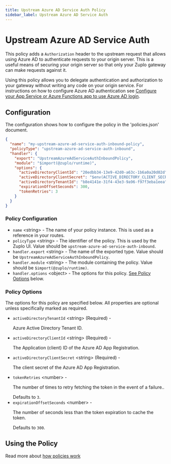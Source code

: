 ```yaml
---
title: Upstream Azure AD Service Auth Policy
sidebar_label: Upstream Azure AD Service Auth
---
```


<!-- WARNING: This document is generated. DO NOT EDIT BY HAND -->

# Upstream Azure AD Service Auth






<!-- start: intro.md -->
This policy adds a `Authorization` header to the upstream request that allows using Azure AD to authenticate requests to your origin server. This is a useful means of securing your origin server so that only your Zuplo gateway can make requests against it.

Using this policy allows you to delegate authentication and authorization to your gateway without writing any code on your origin service. For instructions on how to configure Azure AD authentication see [Configure your App Service or Azure Functions app to use Azure AD login](https://learn.microsoft.com/en-us/azure/app-service/configure-authentication-provider-aad).

<!-- end: intro.md -->

<PolicyStatus isBeta={false} isPaidAddOn={false} />



## Configuration 

The configuration shows how to configure the policy in the 'policies.json' document.

```json title="config/policies.json"
{
  "name": "my-upstream-azure-ad-service-auth-inbound-policy",
  "policyType": "upstream-azure-ad-service-auth-inbound",
  "handler": {
    "export": "UpstreamAzureAdServiceAuthInboundPolicy",
    "module": "$import(@zuplo/runtime)",
    "options": {
      "activeDirectoryClientId": "20edbb34-13e9-42d0-a63c-1b6a0a20d02d",
      "activeDirectoryClientSecret": "$env(ACTIVE_DIRECTORY_CLIENT_SECRET)",
      "activeDirectoryTenantId": "b8e4141e-31f4-43e3-9a96-f97f3eba1eea",
      "expirationOffsetSeconds": 300,
      "tokenRetries": 3
    }
  }
}
```

<div className="policy-options">
<div><h3 class="anchor anchorWithStickyNavbar_node_modules-@docusaurus-theme-classic-lib-theme-Heading-styles-module" id="policy-configuration">Policy Configuration<a href="#policy-configuration" class="hash-link" aria-label="Direct link to Policy Configuration" title="Direct link to Policy Configuration">​</a></h3><ul><li><code>name</code> <span class="type-option">&lt;string&gt;</span> - The name of your policy instance. This is used as a reference in your routes.</li><li><code>policyType</code> <span class="type-option">&lt;string&gt;</span> - The identifier of the policy. This is used by the Zuplo UI. Value should be <code>upstream-azure-ad-service-auth-inbound</code>.</li><li><code>handler.export</code> <span class="type-option">&lt;string&gt;</span> - The name of the exported type. Value should be <code>UpstreamAzureAdServiceAuthInboundPolicy</code>.</li><li><code>handler.module</code> <span class="type-option">&lt;string&gt;</span> - The module containing the policy. Value should be <code>$import(@zuplo/runtime)</code>.</li><li><code>handler.options</code> <span class="type-option">&lt;object&gt;</span> - The options for this policy. <a href="#policy-options">See Policy Options</a> below.</li></ul><h3 class="anchor anchorWithStickyNavbar_node_modules-@docusaurus-theme-classic-lib-theme-Heading-styles-module" id="policy-options">Policy Options<a href="#policy-options" class="hash-link" aria-label="Direct link to Policy Options" title="Direct link to Policy Options">​</a></h3><p>The options for this policy are specified below. All properties are optional unless specifically marked as required.</p><ul><li><code>activeDirectoryTenantId</code><span class="type-option"> &lt;string&gt;</span><span class="required-option"> (Required)</span> - <div><p>Azure Active Directory Tenant ID.</p></div></li><li><code>activeDirectoryClientId</code><span class="type-option"> &lt;string&gt;</span><span class="required-option"> (Required)</span> - <div><p>The Application (client) ID of the Azure AD App Registration.</p></div></li><li><code>activeDirectoryClientSecret</code><span class="type-option"> &lt;string&gt;</span><span class="required-option"> (Required)</span> - <div><p>The client secret of the Azure AD App Registration.</p></div></li><li><code>tokenRetries</code><span class="type-option"> &lt;number&gt;</span> - <div><p>The number of times to retry fetching the token in the event of a failure..</p></div><span class="default-value"> Defaults to <code>3</code>.</span></li><li><code>expirationOffsetSeconds</code><span class="type-option"> &lt;number&gt;</span> - <div><p>The number of seconds less than the token expiration to cache the token.</p></div><span class="default-value"> Defaults to <code>300</code>.</span></li></ul></div>
</div>

## Using the Policy
<!-- start: doc.md -->

<!-- end: doc.md -->

Read more about [how policies work](/docs/articles/policies)
